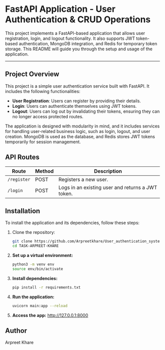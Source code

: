 # FastAPI Application - User Authentication & CRUD Operations

This project implements a FastAPI-based application that allows user registration, login, and logout functionality. It also supports JWT token-based authentication, MongoDB integration, and Redis for temporary token storage. This README will guide you through the setup and usage of the application.

---

## Project Overview

This project is a simple user authentication service built with FastAPI. It includes the following functionalities:

- **User Registration**: Users can register by providing their details.
- **Login**: Users can authenticate themselves using JWT tokens.
- **Logout**: Users can log out by invalidating their tokens, ensuring they can no longer access protected routes.

The application is designed with modularity in mind, and it includes services for handling user-related business logic, such as login, logout, and user creation. MongoDB is used as the database, and Redis stores JWT tokens temporarily for session management.


## API Routes

| **Route**            | **Method** | **Description**                                             |
|----------------------|------------|-------------------------------------------------------------|
| `/register`          | POST       | Registers a new user.                                       | 
| `/login`             | POST       | Logs in an existing user and returns a JWT token.           | |`/logout`             | POST       | Logs out the authenticated user by invalidating their token.|



## Installation

To install the application and its dependencies, follow these steps:

1. Clone the repository:
   ```bash
   git clone https://github.com/Arpreetkhare/User_authentication_system.git
   cd TASK-ARPREET-KHARE

2. **Set up a virtual environment:**
     ```bash
     python3 -m venv env
     source env/bin/activate
   
4. **Install dependencies:**
     ```bash
     pip install -r requirements.txt

5. **Run the application:**
      ```bash
      uvicorn main:app --reload
6. **Access the app:** 
   http://127.0.0.1:8000

## Author 
  Arpreet Khare
 
